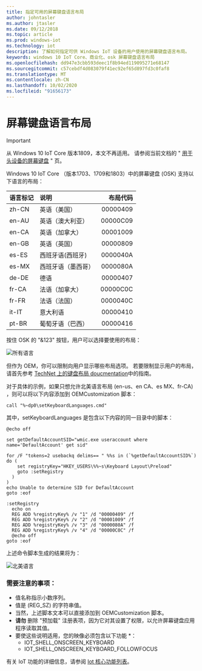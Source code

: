 ```yaml
---
title: 指定可用的屏幕键盘语言布局
author: johntasler
ms.author: jtasler
ms.date: 09/12/2018
ms.topic: article
ms.prod: windows-iot
ms.technology: iot
description: 了解如何指定可供 Windows IoT 设备的用户使用的屏幕键盘语言布局。
keywords: windows 10 IoT Core、商业化、osk 屏幕键盘语言布局
ms.openlocfilehash: dd947e3cbb593deec1f8b94ed119095271e68147
ms.sourcegitcommit: c57cebdf4d083079f41ec92ef65d897fd3c0faf8
ms.translationtype: MT
ms.contentlocale: zh-CN
ms.lasthandoff: 10/02/2020
ms.locfileid: "91656173"
---
```

# <a name="on-screen-keyboard-language-layouts"></a>屏幕键盘语言布局

> [!IMPORTANT]
> 从 Windows 10 IoT Core 版本1809，本文不再适用。 请参阅当前文档的 " [用于头设备的屏幕键盘](./OnScreenKeyboard.md) " 页。

Windows 10 IoT Core （版本1703、1709和1803）中的屏幕键盘 (OSK) 支持以下语言的布局：

| 语言标记  | 说明             | 布局代码 |
| :------------ | :---------------------- | -----------:|
| zh-CN         | 英语（美国） |    00000409 |
| en-AU         | 英语（澳大利亚）     |    00000C09 |
| en-CA         | 英语（加拿大）        |    00001009 |
| en-GB         | 英语（英国） |    00000809 |
| es-ES         | 西班牙语(西班牙)         |    0000040A |
| es-MX         | 西班牙语（墨西哥）        |    0000080A |
| de-DE         | 德语                  |    00000407 |
| fr-CA         | 法语（加拿大）         |    00000C0C |
| fr-FR         | 法语（法国）         |    0000040C |
| it-IT         | 意大利语                 |    00000410 |
| pt-BR         | 葡萄牙语（巴西）     |    00000416 |

按住 OSK 的 "&123" 按钮，用户可以选择要使用的布局：

![所有语言](../media/OnScreenKeyboard/AllLanguages.png)
 
但作为 OEM，你可以限制向用户显示哪些布局选项。 若要限制显示用户的布局，请首先参考 [TechNet 上的键盘布局 doucmentation](https://technet.microsoft.com/library/cc978687.aspx)中的指南。
 
对于具体的示例，如果只想允许北美语言布局 (en-us、en CA、es MX、fr-CA) ，则可以将以下内容添加到 OEMCustomization 脚本：

```console
call "%~dp0\setKeyboardLanguages.cmd"
```

其中，setKeyboardLanguages 是包含以下内容的同一目录中的脚本：
 
```console
@echo off

set getDefaultAccountSID="wmic.exe useraccount where name='DefaultAccount' get sid"

for /F "tokens=2 usebackq delims== " %%s in (`%getDefaultAccountSID%`) do (
    set registryKey="HKEY_USERS\%%~s\Keyboard Layout\Preload"
    goto :setRegistry
  )
)
echo Unable to determine SID for DefaultAccount
goto :eof

:setRegistry
  echo on
  REG ADD %registryKey% /v "1" /d "00000409" /f
  REG ADD %registryKey% /v "2" /d "00001009" /f
  REG ADD %registryKey% /v "3" /d "0000080A" /f
  REG ADD %registryKey% /v "4" /d "00000C0C" /f
  @echo off
goto :eof
```

上述命令脚本生成的结果将为：

![北美语言](../media/OnScreenKeyboard/NorthAmericanLanguages.png)

### <a name="some-things-to-note"></a>需要注意的事项：
*  值名称指示小数序列。
*  值是 (REG_SZ) 的字符串值。
*  当然，上述脚本文本可以直接添加到 OEMCustomization 脚本。
*  **请勿** 删除 "预加载" 注册表项，因为它对其设置了权限，以允许屏幕键盘应用程序读取其值。
*  要使这些说明适用，您的映像必须包含以下功能 *：
   * IOT_SHELL_ONSCREEN_KEYBOARD
   * IOT_SHELL_ONSCREEN_KEYBOARD_FOLLOWFOCUS

有关 IoT 功能的详细信息，请参阅 [Iot 核心功能列表](https://docs.microsoft.com/windows-hardware/manufacture/iot/iot-core-feature-list)。
